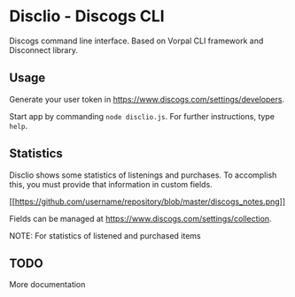 # Disclio - Discogs CLI

Discogs command line interface. Based on Vorpal CLI framework and Disconnect library.

## Usage

Generate your user token in https://www.discogs.com/settings/developers.

Start app by commanding ```node disclio.js```. For further instructions, type ```help```.

## Statistics

Disclio shows some statistics of listenings and purchases. To accomplish this, you must provide that information in custom fields.

[[https://github.com/username/repository/blob/master/discogs_notes.png]]

Fields can be managed at https://www.discogs.com/settings/collection.

NOTE: For statistics of listened and purchased items 

## TODO

More documentation
